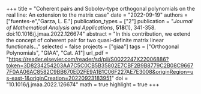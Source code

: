 +++
title = "Coherent pairs and Sobolev-type orthogonal polynomials on the real line: An extension to the matrix case"
date = "2022-09-19"
authors = ["fuentes-e","Garza, L. E."]
publication_types = ["2"]
publication = "*Journal of Mathematical Analysis and Applications*, **518**(1), 341-358. doi:10.1016/j.jmaa.2022.126674"
abstract = "In this contribution, we extend the concept of coherent pair for two quasi-definite matrix linear functionals..."
selected = false
projects = ["giaa"]
tags = ["Orthogonal Polynomials", "GIAA", "Cat. A1"]
url_pdf = "https://reader.elsevier.com/reader/sd/pii/S0022247X22006886?token=3D8234254203AA7C5C0CB5B35802E7CBF2B9B8779C2B08C96677F0AA06AC8582C9BB670ED2FE9A1B1C06F227AE7E3008&originRegion=us-east-1&originCreation=20220923183951"
doi = "10.1016/j.jmaa.2022.126674"
math = true
highlight = true
+++
